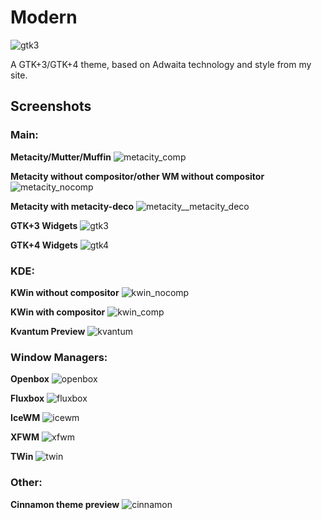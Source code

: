# Modern

![gtk3](Modern_icon.png)

A GTK+3/GTK+4 theme, based on Adwaita technology and style from my site.

## Screenshots

### Main:

**Metacity/Mutter/Muffin**
![metacity_comp](screenshots/metacity_gtk_style_comp.png)

**Metacity without compositor/other WM without compositor**
![metacity_nocomp](screenshots/metacity_gtk_style_no_comp.png)

**Metacity with metacity-deco**
![metacity__metacity_deco](screenshots/metacity_metacity_style.png)

**GTK+3 Widgets**
![gtk3](screenshots/gtk3_widgets.png)

**GTK+4 Widgets**
![gtk4](screenshots/gtk4_widgets.png)

### KDE:

**KWin without compositor**
![kwin_nocomp](screenshots/kwin_no_comp.png)

**KWin with compositor**
![kwin_comp](screenshots/kwin_comp.png)

**Kvantum Preview**
![kvantum](screenshots/kvantum.png)

### Window Managers:

**Openbox**
![openbox](screenshots/openbox.png)

**Fluxbox**
![fluxbox](screenshots/fluxbox.png)

**IceWM**
![icewm](screenshots/icewm.png)

**XFWM**
![xfwm](screenshots/xfwm.png)

**TWin**
![twin](screenshots/twin.png)

### Other:

**Cinnamon theme preview**
![cinnamon](screenshots/cinnamon.png)

